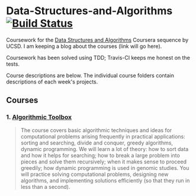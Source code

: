 # Data-Structures-and-Algorithms [![Build Status](https://travis-ci.org/lukewrites/Data-Structures-and-Algorithms.svg?branch=master)](https://travis-ci.org/lukewrites/Data-Structures-and-Algorithms)
Coursework for the [Data Structures and Algorithms](https://www.coursera.org/specializations/data-structures-algorithms) Coursera sequence by UCSD. I am keeping a blog about the courses (link will go here).

Coursework has been solved using TDD; Travis-CI keeps me honest on the tests.

Course descriptions are below. The individual course folders contain descriptions of each week's projects.

## Courses

### 1. [**Algorithmic Toolbox**](https://www.coursera.org/learn/algorithmic-toolbox/home/welcome)
> The course covers basic algorithmic techniques and ideas for computational problems arising frequently in practical applications: sorting and searching, divide and conquer, greedy algorithms, dynamic programming. We will learn a lot of theory: how to sort data and how it helps for searching; how to break a large problem into pieces and solve them recursively; when it makes sense to proceed greedily; how dynamic programming is used in genomic studies. You will practice solving computational problems, designing new algorithms, and implementing solutions efficiently (so that they run in less than a second).

